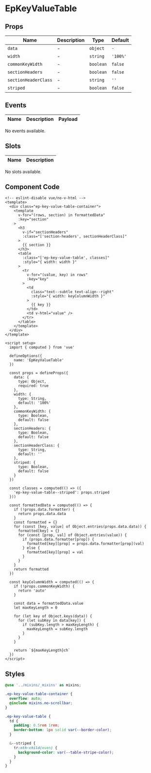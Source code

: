 # EpKeyValueTable



## Props
| Name | Description | Type | Default |
|------|-------------|------|---------|
| `data` | - | `object` | `-` |
| `width` | - | `string` | `'100%'` |
| `commonKeyWidth` | - | `boolean` | `false` |
| `sectionHeaders` | - | `boolean` | `false` |
| `sectionHeaderClass` | - | `string` | `''` |
| `striped` | - | `boolean` | `false` |

## Events
| Name    | Description                 | Payload    |
|---------|-----------------------------|------------|
No events available.

## Slots
| Name | Description |
|------|-------------|
No slots available.

## Component Code

```vue
<!-- eslint-disable vue/no-v-html -->
<template>
  <div class="ep-key-value-table-container">
    <template
      v-for="(rows, section) in formattedData"
      :key="section"
    >
      <h3
        v-if="sectionHeaders"
        :class="['section-headers', sectionHeaderClass]"
      >
        {{ section }}
      </h3>
      <table
        :class="['ep-key-value-table', classes]"
        :style="{ width: width }"
      >
        <tr
          v-for="(value, key) in rows"
          :key="key"
        >
          <td
            class="text--subtle text-align--right"
            :style="{ width: keyColumnWidth }"
          >
            {{ key }}
          </td>
          <td v-html="value" />
        </tr>
      </table>
    </template>
  </div>
</template>

<script setup>
  import { computed } from 'vue'

  defineOptions({
    name: 'EpKeyValueTable'
  })

  const props = defineProps({
    data: {
      type: Object,
      required: true
    },
    width: {
      type: String,
      default: '100%'
    },
    commonKeyWidth: {
      type: Boolean,
      default: false
    },
    sectionHeaders: {
      type: Boolean,
      default: false
    },
    sectionHeaderClass: {
      type: String,
      default: ''
    },
    striped: {
      type: Boolean,
      default: false
    }
  })

  const classes = computed(() => ({
    'ep-key-value-table--striped': props.striped
  }))

  const formattedData = computed(() => {
    if (!props.data.formatter) {
      return props.data.data
    }
    const formatted = {}
    for (const [key, value] of Object.entries(props.data.data)) {
      formatted[key] = {}
      for (const [prop, val] of Object.entries(value)) {
        if (props.data.formatter[prop]) {
          formatted[key][prop] = props.data.formatter[prop](val)
        } else {
          formatted[key][prop] = val
        }
      }
    }
    return formatted
  })

  const keyColumnWidth = computed(() => {
    if (!props.commonKeyWidth) {
      return 'auto'
    }

    const data = formattedData.value
    let maxKeyLength = 0

    for (let key of Object.keys(data)) {
      for (let subKey in data[key]) {
        if (subKey.length > maxKeyLength) {
          maxKeyLength = subKey.length
        }
      }
    }

    return `${maxKeyLength}ch`
  })
</script>

```


## Styles

```scss
@use '../mixins/_mixins' as mixins;

.ep-key-value-table-container {
  overflow: auto;
  @include mixins.no-scrollbar;
}

.ep-key-value-table {
  td {
    padding: 0.5rem 1rem;
    border-bottom: 1px solid var(--border-color);
  }

  &--striped {
    tr:nth-child(even) {
      background-color: var(--table-stripe-color);
    }
  }
}
```